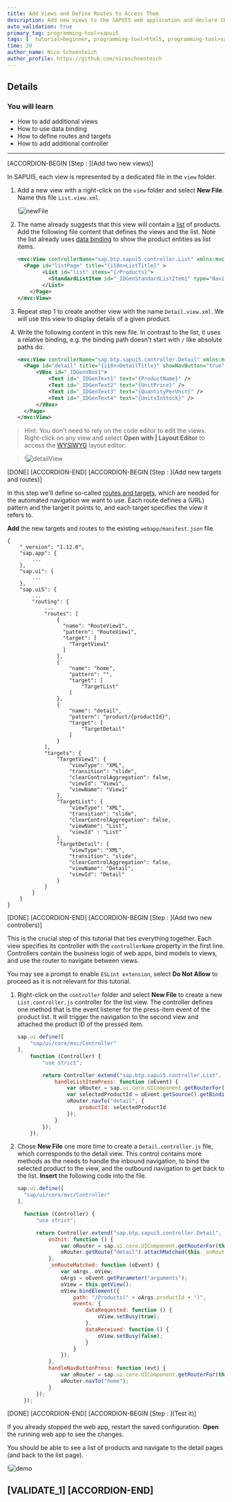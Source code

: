 ```yaml
---
title: Add Views and Define Routes to Access Them
description: Add new views to the SAPUI5 web application and declare them in the manifest.
auto_validation: true
primary_tag: programming-tool>sapui5
tags: [  tutorial>beginner, programming-tool>html5, programming-tool>sapui5, software-product>sap-btp-cloud-foundry-environment, software-product>sap-business-application-studio  ]
time: 20
author_name: Nico Schoenteich
author_profile: https://github.com/nicoschoenteich
---
```


## Details
### You will learn  
- How to add additional views
- How to use data binding
- How to define routes and targets
- How to add additional controller

---

[ACCORDION-BEGIN [Step : ](Add two new views)]

In SAPUI5, each view is represented by a dedicated file in the `view` folder.

1. Add a new view with a right-click on the `view` folder and select **New File**. Name this file `List.view.xml`.

    !![newFile](./newView.png)

2. The name already suggests that this view will contain a [list](https://sapui5.hana.ondemand.com/#/topic/295e44b2d0144318bcb7bdd56bfa5189) of products. Add the following file content that defines the views and the list. Note the list already uses [data binding](https://sapui5.hana.ondemand.com/#/topic/68b9644a253741e8a4b9e4279a35c247) to show the product entities as list items.

    ```XML
    <mvc:View controllerName="sap.btp.sapui5.controller.List" xmlns:mvc="sap.ui.core.mvc" displayBlock="true" xmlns="sap.m">
      <Page id="listPage" title="{i18n>ListTitle}" >
            <List id="list" items="{/Products}">
              <StandardListItem id="_IDGenStandardListItem1" type="Navigation" press="handleListItemPress" title="{ProductName}"/>
            </List>
        </Page>
    </mvc:View>
    ```


3. Repeat step 1 to create another view with the name `Detail.view.xml`. We will use this view to display details of a given product.


4. Write the following content in this new file. In contrast to the list, it uses a relative binding, e.g. the binding path doesn't start with `/` like absolute paths do.


    ```XML
    <mvc:View controllerName="sap.btp.sapui5.controller.Detail" xmlns:mvc="sap.ui.core.mvc" displayBlock="true" xmlns="sap.m">
      <Page id="detail" title="{i18n>DetailTitle}" showNavButton="true" navButtonPress="handleNavButtonPress" >
          <VBox id="_IDGenVBox1">
              <Text id="_IDGenText1" text="{ProductName}" />
              <Text id="_IDGenText2" text="{UnitPrice}" />
              <Text id="_IDGenText3" text="{QuantityPerUnit}" />
              <Text id="_IDGenText4" text="{UnitsInStock}" />
          </VBox>
      </Page>
    </mvc:View>
    ```

> Hint: You don't need to rely on the code editor to edit the views. Right-click on any view and select **Open with | Layout Editor** to access the [WYSIWYG](https://en.wikipedia.org/wiki/WYSIWYG) layout editor:

>!![detailView](detailView.png)


[DONE]
[ACCORDION-END]
[ACCORDION-BEGIN [Step : ](Add new targets and routes)]

In this step we'll define so-called [routes and targets](https://sapui5.hana.ondemand.com/#/topic/3d18f20bd2294228acb6910d8e8a5fb5), which are needed for the automated navigation we want to use. Each route defines a (URL) pattern and the target it points to, and each target specifies the view it refers to.

**Add** the new targets and routes to the existing `webapp/manifest.json` file.

```JSON[21-34,43-57]
{
    "_version": "1.12.0",
    "sap.app": {
        ...
    },
    "sap.ui": {
        ...
    },
    "sap.ui5": {
        ...
        "routing": {
            ...
            "routes": [
                {
                  "name": "RouteView1",
                  "pattern": "RouteView1",
                  "target": [
                    "TargetView1"
                  ]
                },
                {
                    "name": "home",
                    "pattern": "",
                    "target": [
                        "TargetList"
                    ]
                },
                {
                    "name": "detail",
                    "pattern": "product/{productId}",
                    "target": [
                        "TargetDetail"
                    ]
                }
            ],
            "targets": {
                "TargetView1": {
                    "viewType": "XML",
                    "transition": "slide",
                    "clearControlAggregation": false,
                    "viewId": "View1",
                    "viewName": "View1"
                },
                "TargetList": {
                    "viewType": "XML",
                    "transition": "slide",
                    "clearControlAggregation": false,
                    "viewName": "List",
                    "viewId" : "List"
                },
                "TargetDetail": {
                    "viewType": "XML",
                    "transition": "slide",
                    "clearControlAggregation": false,
                    "viewName": "Detail",
                    "viewId": "Detail"
                }
            }
        }
    }
}
```

[DONE]
[ACCORDION-END]
[ACCORDION-BEGIN [Step : ](Add two new controllers)]

This is the crucial step of this tutorial that ties everything together. Each view specifies its controller with the `controllerName` property in the first line. Controllers contain the business logic of web apps, bind models to views, and use the router to navigate between views.

You may see a prompt to enable `ESLint extension`, select **Do Not Allow** to proceed as it is not relevant for this tutorial.


1. Right-click on the `controller` folder and select **New File** to create a new   `List.controller.js` controller for the list view. The controller defines one method that is the event listener for the press-item event of the product list. It will trigger the navigation to the second view and attached the product ID of the pressed item.

    ```JavaScript
    sap.ui.define([
        "sap/ui/core/mvc/Controller"
    ],
        function (Controller) {
            "use strict";

            return Controller.extend("sap.btp.sapui5.controller.List", {
                handleListItemPress: function (oEvent) {
                    var oRouter = sap.ui.core.UIComponent.getRouterFor(this);
                    var selectedProductId = oEvent.getSource().getBindingContext().getProperty("ProductID");
                    oRouter.navTo("detail", {
                        productId: selectedProductId
                    });
                }
            });
        });
    ```

2. Chose **New File** one more time to create a `Detail.controller.js` file, which corresponds to the detail view.  This control contains more methods as the needs to handle the inbound navigation, to bind the selected product to the view, and the outbound navigation to get back to the list. **Insert** the following code into the file.

    ```JavaScript
    sap.ui.define([
      "sap/ui/core/mvc/Controller"
    ],

      function (Controller) {
          "use strict";

          return Controller.extend("sap.btp.sapui5.controller.Detail", {
              onInit: function () {
                  var oRouter = sap.ui.core.UIComponent.getRouterFor(this);
                  oRouter.getRoute("detail").attachMatched(this._onRouteMatched, this);
              },
              _onRouteMatched: function (oEvent) {
                  var oArgs, oView;
                  oArgs = oEvent.getParameter("arguments");
                  oView = this.getView();
                  oView.bindElement({
                      path: "/Products(" + oArgs.productId + ")",
                      events: {
                          dataRequested: function () {
                              oView.setBusy(true);
                          },
                          dataReceived: function () {
                              oView.setBusy(false);
                          }
                      }
                  });
              },
              handleNavButtonPress: function (evt) {
                  var oRouter = sap.ui.core.UIComponent.getRouterFor(this);
                  oRouter.navTo("home");
              }
          });
      });
    ```


[DONE]
[ACCORDION-END]
[ACCORDION-BEGIN [Step : ](Test it)]

If you already stopped the web app, restart the saved configuration. **Open** the running web app to see the changes.

You should be able to see a list of products and navigate to the detail pages (and back to the list page).


!![demo](./navigation.gif)



[VALIDATE_1]
[ACCORDION-END]
---
